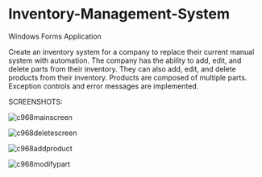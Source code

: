 # Inventory-Management-System
Windows Forms Application
 
Create an inventory system for a  company to replace their current manual system with automation.
The company has the ability to add, edit, and delete parts from their inventory.
They can also add, edit, and delete products from their inventory. Products are composed of multiple parts.
Exception controls and error messages are implemented.

SCREENSHOTS:

![c968mainscreen](https://user-images.githubusercontent.com/54335750/114243074-f8308300-9959-11eb-8c21-a1740a68fea1.png)

![c968deletescreen](https://user-images.githubusercontent.com/54335750/114243084-fc5ca080-9959-11eb-9c0d-5d9434f5f62a.png)

![c968addproduct](https://user-images.githubusercontent.com/54335750/114243089-febefa80-9959-11eb-8838-c5a32721d672.png)

![c968modifypart](https://user-images.githubusercontent.com/54335750/114243094-01215480-995a-11eb-9f3b-b17eaeb63927.png)


